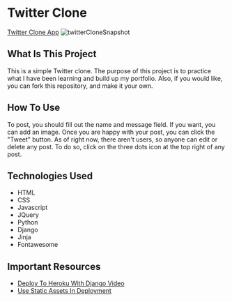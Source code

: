 # Twitter Clone
[Twitter Clone App](https://abestwitterclone.herokuapp.com/)
![twitterCloneSnapshot](https://user-images.githubusercontent.com/51425516/152849681-16401d32-774e-4829-b345-a727039f7232.PNG)

## What Is This Project
This is a simple Twitter clone. The purpose of this project is to practice what I have been learning and build up my portfolio. Also, if you would like, you can fork this repository, and make it your own.

## How To Use
To post, you should fill out the name and message field. If you want, you can add an image. Once you are happy with your post, you can click the "Tweet" button. As of right now, there aren't users, so anyone can edit or delete any post. To do so, click on the three dots icon at the top right of any post.

## Technologies Used
- HTML
- CSS
- Javascript
- JQuery
- Python
- Django
- Jinja
- Fontawesome

## Important Resources
- [Deploy To Heroku With Django Video](https://www.youtube.com/watch?v=GMbVzl_aLxM)
- [Use Static Assets In Deployment](https://devcenter.heroku.com/articles/django-assets)
